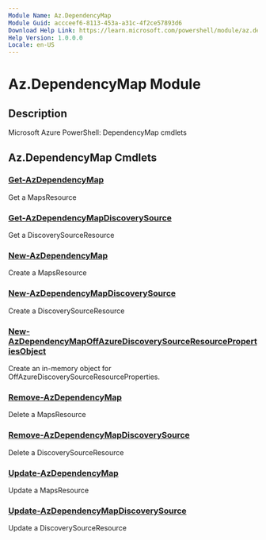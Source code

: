 ```yaml
---
Module Name: Az.DependencyMap
Module Guid: accceef6-8113-453a-a31c-4f2ce57893d6
Download Help Link: https://learn.microsoft.com/powershell/module/az.dependencymap
Help Version: 1.0.0.0
Locale: en-US
---
```


# Az.DependencyMap Module
## Description
Microsoft Azure PowerShell: DependencyMap cmdlets

## Az.DependencyMap Cmdlets
### [Get-AzDependencyMap](Get-AzDependencyMap.md)
Get a MapsResource

### [Get-AzDependencyMapDiscoverySource](Get-AzDependencyMapDiscoverySource.md)
Get a DiscoverySourceResource

### [New-AzDependencyMap](New-AzDependencyMap.md)
Create a MapsResource

### [New-AzDependencyMapDiscoverySource](New-AzDependencyMapDiscoverySource.md)
Create a DiscoverySourceResource

### [New-AzDependencyMapOffAzureDiscoverySourceResourcePropertiesObject](New-AzDependencyMapOffAzureDiscoverySourceResourcePropertiesObject.md)
Create an in-memory object for OffAzureDiscoverySourceResourceProperties.

### [Remove-AzDependencyMap](Remove-AzDependencyMap.md)
Delete a MapsResource

### [Remove-AzDependencyMapDiscoverySource](Remove-AzDependencyMapDiscoverySource.md)
Delete a DiscoverySourceResource

### [Update-AzDependencyMap](Update-AzDependencyMap.md)
Update a MapsResource

### [Update-AzDependencyMapDiscoverySource](Update-AzDependencyMapDiscoverySource.md)
Update a DiscoverySourceResource

